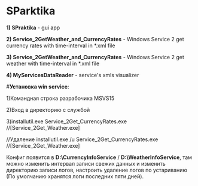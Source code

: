 SParktika
=====================

**1) SPraktika** - gui app

**2) Service_2GetWeather_and_CurrencyRates** - Windows Service 2 get currency rates with time-interval in *.xml file

**3) Service_2GetWeather_and_CurrencyRates** - Windows Service 2 get weather with time-interval in *.xml file

**4) MyServicesDataReader** - service's xmls visualizer

  #**Установка win service**:
  
  1)Командная строка разрабочика MSVS15
  
  2)Вход в директорию с службой
  
  3)installutil.exe Service_2Get_CurrencyRates.exe //[Service_2Get_Weather.exe]
  
  //Удаление installutil.exe /u Service_2Get_CurrencyRates.exe //[Service_2Get_Weather.exe]
  
  Конфиг появится в **D:\CurrencyInfoService** / **D:\WeatherInfoService**, там можно изменить интервал записи свежих данных и изменить директорию записи логов, настроить удаление логов по устариванию (По умолчанию хранятся логи последних пяти дней).


